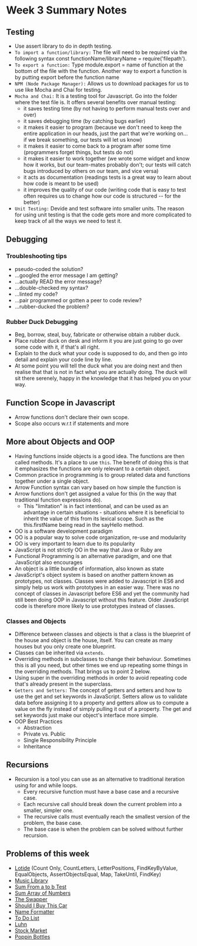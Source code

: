 # Week 3 Summary Notes
## Testing
* Use assert library to do in depth testing.
* `To import a function/library:` The file will need to be required via the following syntax const functionName/libraryName = require('filepath').
* `To export a function:` Type module.export = name of function at the bottom of the file with the function. Another way to export a function is by putting export before the function name
* `NPM (Node Package Manager):` Allows us to download packages for us to use like Mocha and Chai for testing.
* `Mocha and Chai:` It is a testing tool for Javascript. Go into the folder where the test file is.
It offers several benefits over manual testing:
  * it saves testing time (by not having to perform manual tests over and over)
  * it saves debugging time (by catching bugs earlier)
  * it makes it easier to program (because we don't need to keep the entire application in our heads, just the part that we're working on... if we break something, our tests will let us know)
  * it makes it easier to come back to a program after some time (programmers forget things, but tests do not)
  * it makes it easier to work together (we wrote some widget and know how it works, but our team-mates probably don't; our tests will catch bugs introduced by others on our team, and vice versa)
  * it acts as documentation (readings tests is a great way to learn about how code is meant to be used)
  * it improves the quality of our code (writing code that is easy to test often requires us to change how our code is structured -- for the better)
* `Unit Testing:` Devide and test software into smaller units. The reason for using unit testing is that the code gets more and more complicated to keep track of all the ways we need to test it.

## Debugging
### Troubleshooting tips
* pseudo-coded the solution?
* ...googled the error message I am getting?
* ...actually READ the error message?
* ...double-checked my syntax?
* ...linted my code?
* ...pair programmed or gotten a peer to code review?
* ...rubber-ducked the problem?
### Rubber Duck Debugging
* Beg, borrow, steal, buy, fabricate or otherwise obtain a rubber duck.
* Place rubber duck on desk and inform it you are just going to go over some code with it, if that's all right.
* Explain to the duck what your code is supposed to do, and then go into detail and explain your code line by line.
* At some point you will tell the duck what you are doing next and then realise that that is not in fact what you are actually doing. The duck will sit there serenely, happy in the knowledge that it has helped you on your way.

## Function Scope in Javascript
* Arrow functions don't declare their own scope.
* Scope also occurs w.r.t if statements and more

## More about Objects and OOP
* Having functions inside objects is a good idea. The functions are then called methods. It's a place to use `this`. The benefit of doing this is that it emphasizes the functions are only relevant to a certain object.
* Common practice in programming is to group related data and functions together under a single object.
* Arrow Function syntax can vary based on how simple the function is
* Arrow functions don't get assigned a value for this (in the way that traditional function expressions do).
  * This "limitation" is in fact intentional, and can be used as an advantage in certain situations - situations where it is beneficial to inherit the value of this from its lexical scope. Such as the this.firstName being read in the sayHello method.
* OO is a software development paradigm
* OO is a popular way to solve code organization, re-use and modularity
* OO is very important to learn due to its popularity
* JavaScript is not strictly OO in the way that Java or Ruby are
* Functional Programming is an alternative paradigm, and one that JavaScript also encourages
* An object is a little bundle of information, also known as state
* JavaScript's object system is based on another pattern known as prototypes, not classes. Classes were added to Javascript in ES6 and simply help us work with prototypes in an easier way. There was no concept of classes in Javascript before ES6 and yet the community had still been doing OOP in Javascript without this feature. Older JavaScript code is therefore more likely to use prototypes instead of classes.
### Classes and Objects
* Difference between classes and objects is that a class is the blueprint of the house and object is the house, itself. You can create as many houses but you only create one blueprint.
* Classes can be inherited via `extends`.
* Overriding methods in subclasses to change their behaviour. Sometimes this is all you need, but other times we end up repeating some things in the overriding methods. That brings us to point 2 below.
* Using super in the overriding methods in order to avoid repeating code that's already present in the superclass.
* `Getters and Setters:` The concept of getters and setters and how to use the get and set keywords in JavaScript. Setters allow us to validate data before assigning it to a property and getters allow us to compute a value on the fly instead of simply pulling it out of a property. The get and set keywords just make our object's interface more simple.
* OOP Best Practices
  * Abstraction
  * Private vs. Public
  * Single Responsibility Principle
  * Inheritance

## Recursions
* Recursion is a tool you can use as an alternative to traditional iteration using for and while loops.
  * Every recursive function must have a base case and a recursive case.
  * Each recursive call should break down the current problem into a smaller, simpler one.
  * The recursive calls must eventually reach the smallest version of the problem, the base case.
  * The base case is when the problem can be solved without further recursion.

## Problems of this week
* [Lotide](https://github.com/IrhaAli/lotide) (Count Only, CountLetters, LetterPositions, FindKeyByValue, EqualObjects, AssertObjectsEqual, Map, TakeUntil, FindKey)
* [Music Library](https://gist.github.com/IrhaAli/5e70b68181dd0f1d58d54b88db0085e2)
* [Sum From a to b Test](https://github.com/IrhaAli/sum-from-a-to-b-test-js)
* [Sum Array of Numbers](https://gist.github.com/IrhaAli/8a60b42099043a98a2a94888d7858a1f)
* [The Swapper](https://gist.github.com/IrhaAli/9984a77648ce45ee68ac8f9f0a4d96ba)
* [Should I Buy This Car](https://flex-web.compass.lighthouselabs.ca/workbooks/flex-m01w3/activities/286?journey_step=31&workbook=6)
* [Name Formatter](https://gist.github.com/IrhaAli/f83d8288dc6ca76745b838e501f0aaa7)
* [To Do List](https://github.com/IrhaAli/todo-list-js-exercise)
* [Luhn](https://flex-web.compass.lighthouselabs.ca/workbooks/flex-m01w3/activities/266?journey_step=31&workbook=6)
* [Stock Market](https://gist.github.com/IrhaAli/d2ba33a642f6900e3f58e6b1064cd53f)
* [Poppin Bottles](https://gist.github.com/IrhaAli/9ddf662738b61ad6ca7b58b58651ee40)